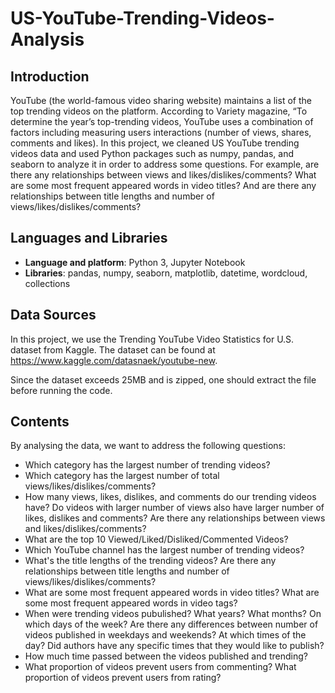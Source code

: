 # US-YouTube-Trending-Videos-Analysis

## Introduction
YouTube (the world-famous video sharing website) maintains a list of the top trending videos on the platform. According to Variety magazine, “To determine the year’s top-trending videos, YouTube uses a combination of factors including measuring users interactions (number of views, shares, comments and likes). In this project, we cleaned US YouTube trending videos data and used Python packages such as numpy, pandas, and seaborn to analyze it in order to address some questions. For example, are there any relationships between views and likes/dislikes/comments? What are some most frequent appeared words in video titles? And are there any relationships between title lengths and number of views/likes/dislikes/comments?

## Languages and Libraries
- <b>Language and platform</b>: Python 3, Jupyter Notebook
- <b>Libraries</b>: pandas, numpy, seaborn, matplotlib, datetime, wordcloud, collections

## Data Sources
In this project, we use the Trending YouTube Video Statistics for U.S. dataset from Kaggle. The dataset can be found at https://www.kaggle.com/datasnaek/youtube-new.

Since the dataset exceeds 25MB and is zipped, one should extract the file before running the code.

## Contents

By analysing the data, we want to address the following questions:

- Which category has the largest number of trending videos?
- Which category has the largest number of total views/likes/dislikes/comments?
- How many views, likes, dislikes, and comments do our trending videos have? Do videos with larger number of views also have larger number of likes, dislikes and comments? Are there any relationships between views and likes/dislikes/comments?
- What are the top 10 Viewed/Liked/Disliked/Commented Videos?
- Which YouTube channel has the largest number of trending videos?
- What's the title lengths of the trending videos? Are there any relationships between title lengths and number of views/likes/dislikes/comments?
- What are some most frequent appeared words in video titles? What are some most frequent appeared words in video tags?
- When were trending videos pubulished? What years? What months? On which days of the week? Are there any differences between number of videos published in weekdays and weekends? At which times of the day? Did authors have any specific times that they would like to publish?
- How much time passed between the videos published and trending?
- What proportion of videos prevent users from commenting? What proportion of videos prevent users from rating?
